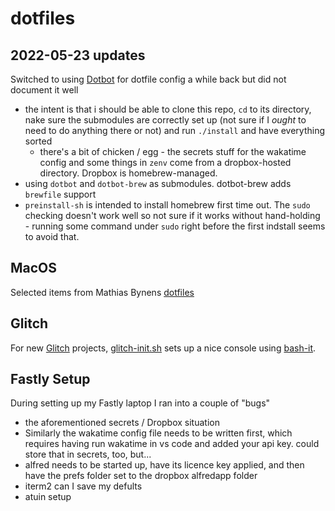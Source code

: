 # dotfiles

## 2022-05-23 updates

Switched to using [Dotbot](https://github.com/anishathalye/dotbot) for dotfile config a while back but did not document it well

- the intent is that i should be able to clone this repo, `cd` to its directory, nake sure the submodules are correctly set up (not sure if I _ought_ to need to do anything there or not) and run `./install` and have everything sorted
  - there's a bit of chicken / egg - the secrets stuff for the wakatime config and some things in `zenv` come from a dropbox-hosted directory. Dropbox is homebrew-managed.
- using `dotbot` and `dotbot-brew` as submodules. dotbot-brew adds `brewfile` support
- `preinstall-sh` is intended to install homebrew first time out. The `sudo` checking doesn't work well so not sure if it works without hand-holding - running some command under `sudo` right before the first indstall seems to avoid that.

## MacOS
Selected items from Mathias Bynens [dotfiles](https://github.com/mathiasbynens/dotfiles)

## Glitch
For new [Glitch](https://glitch.com) projects, [glitch-init.sh](glitch-init.sh) sets up a nice console using [bash-it](https://github.com/Bash-it/bash-it). 

## Fastly Setup
During setting up my Fastly laptop I ran into a couple of "bugs"

- the aforementioned secrets / Dropbox situation
- Similarly the wakatime config file needs to be written first, which requires having run wakatime in vs code and added your api key. could store that in secrets, too, but...
- alfred needs to be started up, have its licence key applied, and then have the prefs folder set to the dropbox alfredapp folder
- iterm2 can I save my defults
- atuin setup

